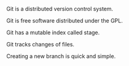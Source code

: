 Git is a distributed version control system.

Git is free software distributed under the GPL.

Git has a mutable index called stage.

Git tracks changes of files.

Creating a new branch is quick and simple.

